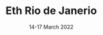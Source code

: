 ---
#######################
## To keep any param unused, just leave its value as empty. Nothing after the : for the param
#######################
########################
# Required params for each section
id: 1 # id of the section used for id'ing the section in classes
is_active: "yes"
title: "Eth Rio de Janerio"
subtitle: "14-17 March 2022"
text: "A convergence of creators, builders and thinkers in the most beautiful city in the world."
bg_color: # please use hex values
bg_image: "/assets/images/back_sec_one.png" # please save images in assets folder. Prepend with a / eg. /assets/images..
has_logo: "yes"
###########################
# Optional params
button_text: "Get in touch" # Call-to-action button
button_link: "#contact"
css_classes_button_container: "mt-5"
#################################
# Container and grid classes
css_classes_container: "container py-5"
css_classes_row: "row my-5 gy-5 justify-content-around"
# Classes for grid columns
css_classes_col_one: "col-sm-12 col-md-8" 
css_classes_col_two: "col-sm-12 col-md-4 text-center"
#################################
# CSS classes for the params above
css_classes_title: "display-1 fw-bold text-primary"
css_classes_subtitle: "display-5 mt-2 fw-normal text-primary"
css_classes_text: "lead mt-5 text-dark"
css_classes_button: "btn btn-lg btn-success"
css_classes_grid_row: ""
css_classes_grid_columns: ""
#################################
# Inline CSS classes for params above
css_inline_title: 
css_inline_subtitle:
css_inline_text:
css_inline_button: "color: #ffffff;"
---